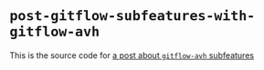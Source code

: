 # `post-gitflow-subfeatures-with-gitflow-avh`

This is the source code for [a post about `gitflow-avh` subfeatures](https://blog.wizardsoftheweb.pro/gitflow-subfeatures-with-gitflow-avh)
